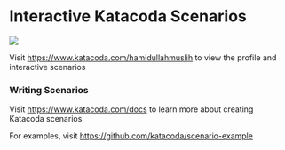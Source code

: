 # Interactive Katacoda Scenarios

[![](http://shields.katacoda.com/katacoda/hamidullahmuslih/count.svg)](https://www.katacoda.com/hamidullahmuslih "Get your profile on Katacoda.com")

Visit https://www.katacoda.com/hamidullahmuslih to view the profile and interactive scenarios

### Writing Scenarios
Visit https://www.katacoda.com/docs to learn more about creating Katacoda scenarios

For examples, visit https://github.com/katacoda/scenario-example
